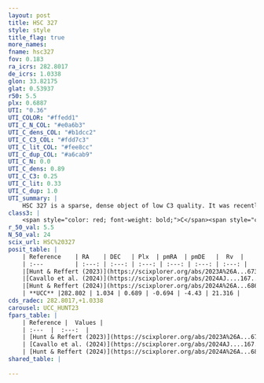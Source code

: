 ```yaml
---
layout: post
title: HSC 327
style: style
title_flag: true
more_names: 
fname: hsc327
fov: 0.183
ra_icrs: 282.8017
de_icrs: 1.0338
glon: 33.82175
glat: 0.53937
r50: 5.5
plx: 0.6887
UTI: "0.36"
UTI_COLOR: "#ffedd1"
UTI_C_N_COL: "#e0a6b3"
UTI_C_dens_COL: "#b1dcc2"
UTI_C_C3_COL: "#fdd7c3"
UTI_C_lit_COL: "#fee8cc"
UTI_C_dup_COL: "#a6cab9"
UTI_C_N: 0.0
UTI_C_dens: 0.89
UTI_C_C3: 0.25
UTI_C_lit: 0.33
UTI_C_dup: 1.0
UTI_summary: |
    HSC 327 is a sparse, dense object of low C3 quality. It was recently reported in the literature.<br><br><span style="color: #99180f; font-weight: bold;">Warning: </span>contains less than 25 stars with <i>P>0.5</i> estimated.
class3: |
    <span style="color: red; font-weight: bold;">C</span><span style="color: red; font-weight: bold;">C</span>
r_50_val: 5.5
N_50_val: 24
scix_url: HSC%20327
posit_table: |
    | Reference    | RA    | DEC   | Plx  | pmRA  | pmDE   |  Rv  |
    | :---         | :---: | :---: | :---: | :---: | :---: | :---: |
    |[Hunt & Reffert (2023)](https://scixplorer.org/abs/2023A%26A...673A.114H) | 282.815 | 1.041 | 0.693 | -0.696 | -4.372 | 21.322 |
    |[Cavallo et al. (2024)](https://scixplorer.org/abs/2024AJ....167...12C) | 282.807 | 1.056 | 0.701 | -- | -- | -- |
    |[Hunt & Reffert (2024)](https://scixplorer.org/abs/2024A%26A...686A..42H) | 282.815 | 1.041 | 0.693 | -0.696 | -4.372 | 21.322 |
    | **UCC** |282.802 | 1.034 | 0.689 | -0.694 | -4.43 | 21.316 | 
cds_radec: 282.8017,+1.0338
carousel: UCC_HUNT23
fpars_table: |
    | Reference |  Values |
    | :---  |  :---:  |
    | [Hunt & Reffert (2023)](https://scixplorer.org/abs/2023A%26A...673A.114H) | `AV50=4.176, diffAV50=1.283, MOD50=10.653, logAge50=6.876` |
    | [Cavallo et al. (2024)](https://scixplorer.org/abs/2024AJ....167...12C) | `AV50=3.45, dMod50=11.13, logAge50=7.28, [Fe/H]50=0.85` |
    | [Hunt & Reffert (2024)](https://scixplorer.org/abs/2024A%26A...686A..42H) | `MassJ=307.204` |
shared_table: |
    
---
```

